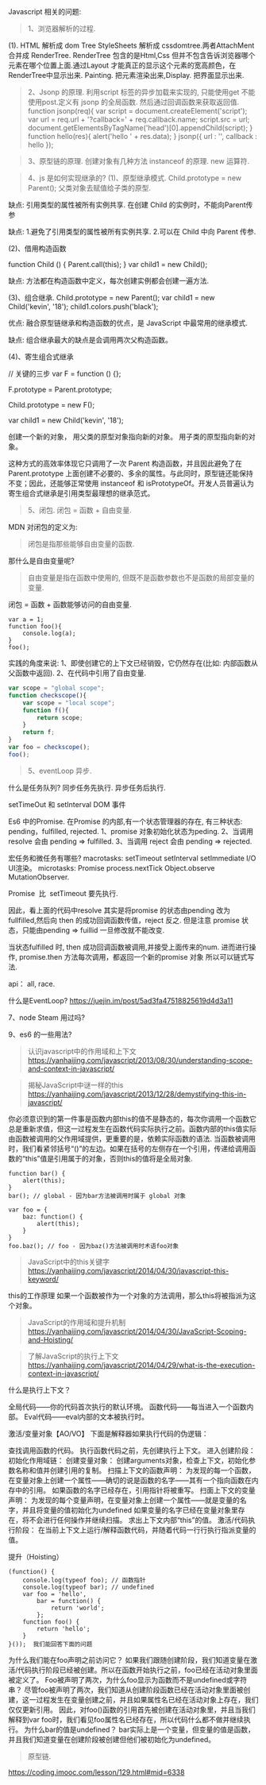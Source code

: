 Javascript 相关的问题:

> 1、浏览器解析的过程.

(1). HTML 解析成 dom Tree StyleSheets 解析成 cssdomtree.两者AttachMent 合并成 RenderTree.
RenderTree 包含的是Html,Css 但并不包含告诉浏览器哪个元素在哪个位置上面.通过Layout 才能真正的显示这个元素的宽高颜色，在RenderTree中显示出来.
Painting. 把元素渲染出来,Display. 把界面显示出来.

> 2、Jsonp 的原理.
利用script 标签的异步加载来实现的, 只能使用get 不能使用post.定义有 jsonp 的全局函数. 然后通过回调函数来获取返回值.
function jsonp(req){
    var script = document.createElement('script');
    var url = req.url + '?callback=' + req.callback.name;
    script.src = url;
    document.getElementsByTagName('head')[0].appendChild(script); 
}
function hello(res){
    alert('hello ' + res.data);
}
jsonp({
    url : '',
    callback : hello 
});

> 3、原型链的原理.
创建对象有几种方法
instanceof 的原理.
new 运算符.

> 4、js 是如何实现继承的?
(1)、原型继承模式.
Child.prototype = new Parent();
父类对象去赋值给子类的原型.

缺点:
引用类型的属性被所有实例共享.
在创建 Child 的实例时，不能向Parent传参

缺点:
1.避免了引用类型的属性被所有实例共享.
2.可以在 Child 中向 Parent 传参.


(2)、借用构造函数

function Child () {
    Parent.call(this);
}
var child1 = new Child();

缺点:
方法都在构造函数中定义，每次创建实例都会创建一遍方法.

(3)、组合继承.
Child.prototype = new Parent();
var child1 = new Child('kevin', '18');
child1.colors.push('black');

优点: 融合原型链继承和构造函数的优点，是 JavaScript 中最常用的继承模式.

缺点:
组合继承最大的缺点是会调用两次父构造函数。

(4)、寄生组合式继承

// 关键的三步
var F = function () {};

F.prototype = Parent.prototype;

Child.prototype = new F();

var child1 = new Child('kevin', '18');

创建一个新的对象， 用父类的原型对象指向新的对象。 用子类的原型指向新的对象。

这种方式的高效率体现它只调用了一次 Parent 构造函数，并且因此避免了在 Parent.prototype 上面创建不必要的、多余的属性。与此同时，原型链还能保持不变；因此，还能够正常使用 instanceof 和 isPrototypeOf。开发人员普遍认为寄生组合式继承是引用类型最理想的继承范式。

> 5、闭包.
闭包 = 函数 + 自由变量.

MDN 对闭包的定义为:

> 闭包是指那些能够自由变量的函数.

那什么是自由变量呢?

> 自由变量是指在函数中使用的, 但既不是函数参数也不是函数的局部变量的变量.

闭包 = 函数 + 函数能够访问的自由变量.

```
var a = 1;
function foo(){
	console.log(a);
}
foo();
```
实践的角度来说:
1、即使创建它的上下文已经销毁，它仍然存在(比如: 内部函数从父函数中返回).
2、在代码中引用了自由变量.
```js
var scope = "global scope";
function checkscope(){
    var scope = "local scope";
    function f(){
        return scope;
    }
    return f;
}
var foo = checkscope();
foo();
```

> 5、eventLoop 异步.

什么是任务队列?
同步任务先执行.
异步任务后执行.

setTimeOut 和 setInterval
DOM 事件

Es6 中的Promise.
在Promise 的内部,有一个状态管理器的存在, 有三种状态: pending，fulfilled, rejected.
1、promise 对象初始化状态为peding.
2、当调用 resolve 会由 pending => fulfilled.
3、当调用 reject 会由 pending => rejected.

宏任务和微任务有哪些?
macrotasks: setTimeout setInterval setImmediate I/O UI渲染。
microtasks: Promise process.nextTick Object.observe MutationObserver.

Promise  比  setTimeout 要先执行.

因此，看上面的代码中resolve 其实是将promise 的状态由pending 改为 fullfilled,然后向
then 的成功回调函数传值，reject 反之. 但是注意 promise 状态，只能由pending => fuillid
一旦修改就不能改变.

当状态fulfilled 时, then 成功回调函数被调用,并接受上面传来的num. 进而进行操作,
promise.then 方法每次调用，都返回一个新的promise 对象 所以可以链式写法.

api：
all, race.

什么是EventLoop?
https://juejin.im/post/5ad3fa47518825619d4d3a11

7、node Steam 用过吗?

9、es6 的一些用法?

> 认识javascript中的作用域和上下文
https://yanhaijing.com/javascript/2013/08/30/understanding-scope-and-context-in-javascript/

> 揭秘JavaScript中谜一样的this
https://yanhaijing.com/javascript/2013/12/28/demystifying-this-in-javascript/

你必须意识到的第一件事是函数内部this的值不是静态的，每次你调用一个函数它总是重新求值，但这一过程发生在函数代码实际执行之前。函数内部的this值实际由函数被调用的父作用域提供，更重要的是，依赖实际函数的语法.
当函数被调用时，我们看紧邻括号“()”的左边。如果在括号的左侧存在一个引用，传递给调用函数的“this”值是引用属于的对象，否则this的值将是全局对象.

```
function bar() {
    alert(this);
}
bar(); // global - 因为bar方法被调用时属于 global 对象

var foo = {
    baz: function() {
        alert(this);
    }
}
foo.baz(); // foo - 因为baz()方法被调用时术语foo对象
```

> JavaScript中的this关键字
https://yanhaijing.com/javascript/2014/04/30/javascript-this-keyword/

this的工作原理
如果一个函数被作为一个对象的方法调用，那么this将被指派为这个对象。


> JavaScript的作用域和提升机制
https://yanhaijing.com/javascript/2014/04/30/JavaScript-Scoping-and-Hoisting/

> 了解JavaScript的执行上下文
https://yanhaijing.com/javascript/2014/04/29/what-is-the-execution-context-in-javascript/

什么是执行上下文？

全局代码——你的代码首次执行的默认环境。
函数代码——每当进入一个函数内部。
Eval代码——eval内部的文本被执行时。

激活/变量对象【AO/VO】
下面是解释器如果执行代码的伪逻辑：

查找调用函数的代码。
执行函数代码之前，先创建执行上下文。
进入创建阶段：  
    初始化作用域链：
    创建变量对象：
    创建arguments对象，检查上下文，初始化参数名称和值并创建引用的复制。
    扫描上下文的函数声明：
    为发现的每一个函数，在变量对象上创建一个属性——确切的说是函数的名字——其有一个指向函数在内存中的引用。
    如果函数的名字已经存在，引用指针将被重写。
    扫面上下文的变量声明：
    为发现的每个变量声明，在变量对象上创建一个属性——就是变量的名字，并且将变量的值初始化为undefined
    如果变量的名字已经在变量对象里存在，将不会进行任何操作并继续扫描。
    求出上下文内部“this”的值。
激活/代码执行阶段：
    在当前上下文上运行/解释函数代码，并随着代码一行行执行指派变量的值。



提升（Hoisting）

```
(function() {
    console.log(typeof foo); // 函数指针
    console.log(typeof bar); // undefined
    var foo = 'hello',
        bar = function() {
            return 'world';
        };
    function foo() {
        return 'hello';
    }
}()); ​ 我们能回答下面的问题
```


为什么我们能在foo声明之前访问它？
如果我们跟随创建阶段，我们知道变量在激活/代码执行阶段已经被创建。所以在函数开始执行之前，foo已经在活动对象里面被定义了。
Foo被声明了两次，为什么foo显示为函数而不是undefined或字符串？
尽管foo被声明了两次，我们知道从创建阶段函数已经在活动对象里面被创建，这一过程发生在变量创建之前，并且如果属性名已经在活动对象上存在，我们仅仅更新引用。
因此，对foo()函数的引用首先被创建在活动对象里，并且当我们解释到var foo时，我们看见foo属性名已经存在，所以代码什么都不做并继续执行。
为什么bar的值是undefined？
bar实际上是一个变量，但变量的值是函数，并且我们知道变量在创建阶段被创建但他们被初始化为undefined。

> 原型链.

https://coding.imooc.com/lesson/129.html#mid=6338